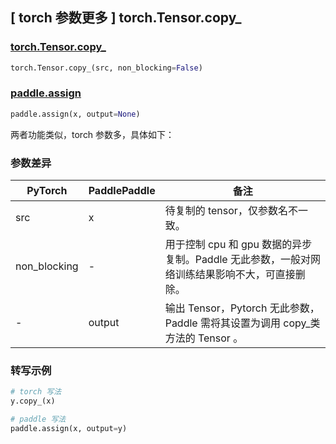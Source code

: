 ## [ torch 参数更多 ] torch.Tensor.copy_

### [torch.Tensor.copy_](https://pytorch.org/docs/stable/generated/torch.Tensor.copy_.html#torch.Tensor.copy_)

```python
torch.Tensor.copy_(src, non_blocking=False)
```

### [paddle.assign](https://www.paddlepaddle.org.cn/documentation/docs/zh/develop/api/paddle/assign_cn.html#assign)

```python
paddle.assign(x, output=None)
```

两者功能类似，torch 参数多，具体如下：
### 参数差异
| PyTorch       | PaddlePaddle | 备注                                                   |
| ------------- | ------------ | ------------------------------------------------------ |
| src           | x            | 待复制的 tensor，仅参数名不一致。                                         |
| non_blocking  | -            | 用于控制 cpu 和 gpu 数据的异步复制。Paddle 无此参数，一般对网络训练结果影响不大，可直接删除。       |
| -             | output       | 输出 Tensor，Pytorch 无此参数，Paddle 需将其设置为调用 copy_类方法的 Tensor 。        |


### 转写示例

```python
# torch 写法
y.copy_(x)

# paddle 写法
paddle.assign(x, output=y)
```
